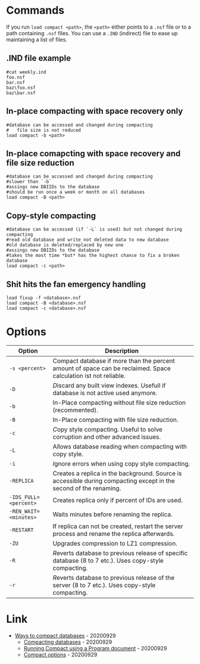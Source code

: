 # Commands

If you run `load compact <path>`, the `<path>` either points to a `.nsf` file or to a path containing `.nsf` files.
You can use a `.IND` (indirect) file to ease up maintaining a list of files.

## .IND file example

```
#cat weekly.ind
foo.nsf
bar.nsf
baz\foo.nsf
baz\bar.nsf
```

## In-place compacting with space recovery only

```
#database can be accessed and changed during compacting
#   file size is not reduced
load compact -b <path>
```

## In-place comapcting with space recovery and file size reduction

```
#database can be accessed and changed during compacting
#slower than `-b`
#assings new DBIIDs to the database
#should be run once a week or month on all databases
load compact -B <path>
```

## Copy-style compacting

```
#database can be accessed (if `-L` is used) but not changed during compacting
#read old database and write not deleted data to new database
#old database is deleted/replaced by new one
#assings new DBIIDs to the database
#takes the most time *but* has the highest chance to fix a broken database
load compact -c <path>
```

## Shit hits the fan emergency handling

```
load fixup -f <database>.nsf
load compact -B <database>.nsf
load compact -c <database>.nsf
```

# Options

| Option | Description |
| --- | --- |
| `-s <percent>` | Compact database if more than the percent amount of *s*pace can be reclaimed. Space calculation ist not reliable. |
| `-D` | *D*iscard any built view indexes. Usefull if database is not active used anymore. |
| `-b` | In-Place compacting without file size reduction (recommented). |
| `-B` | In-Place compacting with file size reduction. |
| `-c` | *C*opy style compacting. Useful to solve corruption and other advanced issues. |
| `-L` | A*l*lows database reading when compacting with copy style. |
| `-i` | *I*gnore errors when using copy style compacting. |
| `-REPLICA` | Creates a replica in the background. Source is accessible during compacting except in the second of the renaming. |
| `-IDS_FULL=<percent>` | Creates replica only if percent of IDs are used. |
| `-REN_WAIT=<minutes>` | Waits minutes before renaming the replica. |
| `-RESTART` | If replica can not be created, restart the server process and rename the replica afterwards. |
| `-ZU` | Upgrades compression to LZ1 compression. |
| `-R` | *R*everts database to previous release of specific database (8 to 7 etc.). Uses copy-style compacting. |
| `-r` | *R*everts database to previous release of the server (8 to 7 etc.). Uses copy-style compacting. |

# Link

* [Ways to compact databases](https://help.hcltechsw.com/domino/10.0.1/tune_waystocompactdatabases_t.html) - 20200929
    * [Compacting databases](https://help.hcltechsw.com/domino/10.0.1/tune_compactingdatabases_c.html) - 20200929
    * [Running Compact using a Program document](https://help.hcltechsw.com/domino/10.0.1/tune_runningcompactusingaprogramdocument_t.html) - 20200929
    * [Compact options](https://help.hcltechsw.com/domino/10.0.1/tune_compactoptions_r.html) - 20200929
